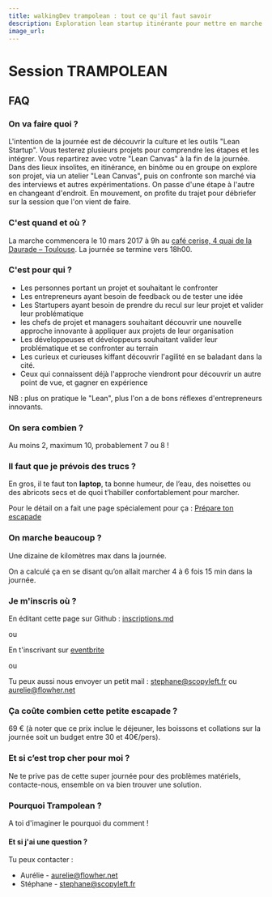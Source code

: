 ```yaml
---
title: walkingDev trampolean : tout ce qu'il faut savoir
description: Exploration lean startup itinérante pour mettre en marche ou tester son projet
image_url:
---
```


# Session TRAMPOLEAN

## FAQ

### On va faire quoi ?

L'intention de la journée est de découvrir la culture et les outils "Lean Startup".
Vous testerez plusieurs projets pour comprendre les étapes et les intégrer.
Vous repartirez avec votre "Lean Canvas" à la fin de la journée.
Dans des lieux insolites, en itinérance, en binôme ou en groupe on explore son projet, via un atelier "Lean Canvas", puis on confronte son marché via des interviews et autres expérimentations.
On passe d'une étape à l'autre en changeant d'endroit.
En mouvement, on profite du trajet pour débriefer sur la session que l'on vient de faire.

### C'est quand et où ?

La marche commencera le 10 mars 2017 à 9h au 
[café cerise, 4 quai de la Daurade – Toulouse](http://www.openstreetmap.org/node/1775896013).
La journée se termine vers 18h00.

### C'est pour qui ?

- Les personnes portant un projet et souhaitant le confronter
- Les entrepreneurs ayant besoin de feedback ou de tester une idée
- Les Startupers ayant besoin de prendre du recul sur leur projet et valider leur problématique
- les chefs de projet et managers souhaitant découvrir une nouvelle approche innovante à appliquer aux projets de leur organisation
- Les développeuses et développeurs souhaitant valider leur problématique et se confronter au terrain
- Les curieux et curieuses kiffant découvrir l'agilité en se baladant dans la cité.
- Ceux qui connaissent déjà l'approche viendront pour découvrir un autre point de vue, et gagner en expérience

NB : plus on pratique le "Lean", plus l'on a de bons réflexes d'entrepreneurs innovants.

### On sera combien ?

Au moins 2, maximum 10, probablement 7 ou 8 !

### Il faut que je prévois des trucs ?

En gros, il te faut ton **laptop**, ta bonne humeur, de l’eau, des noisettes ou des abricots secs et de quoi t’habiller confortablement pour marcher.

Pour le détail on a fait une page spécialement pour ça : [Prépare ton escapade](http://walkingdev.fr/#walkingdev/trampolean/v31/prepare-ton-escapade.md)

### On marche beaucoup ?

Une dizaine de kilomètres max dans la journée.

On a calculé ça en se disant qu’on allait marcher 4 à 6 fois 15 min dans la journée.

### Je m'inscris où ?

En éditant cette page sur Github : [inscriptions.md](https://github.com/walkingdev/trampolean/blob/master/v31/inscriptions.md)

ou

En t'inscrivant sur [eventbrite](https://www.eventbrite.fr/e/billets-journee-dexploration-lean-startup-itinerante-pour-tester-et-valider-son-projet-32122368870)

ou

Tu peux aussi nous envoyer un petit mail : [stephane@scopyleft.fr](mailto:stephane@scopyleft.fr) ou [aurelie@flowher.net](mailto:aurelie@flowher.net)

### Ça coûte combien cette petite escapade ?

69 € (à noter que ce prix inclue le déjeuner, les boissons et collations sur la journée soit un budget entre 30 et 40€/pers).

### Et si c’est trop cher pour moi ?

Ne te prive pas de cette super journée pour des problèmes matériels, contacte-nous, ensemble on va bien trouver une solution.

### Pourquoi Trampolean ?

A toi d'imaginer le pourquoi du comment !

#### Et si j'ai une question ?

Tu peux contacter :

- Aurélie - [aurelie@flowher.net](mailto:aurelie@flowher.net)
- Stéphane - [stephane@scopyleft.fr](mailto:stephane@scopyleft.fr)
